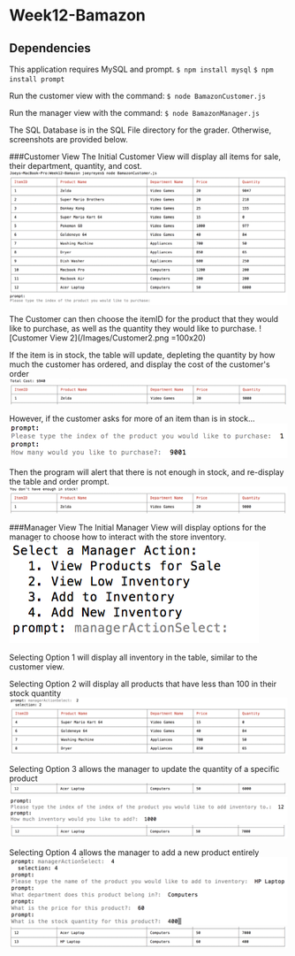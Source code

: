 # Week12-Bamazon

## Dependencies
This application requires MySQL and prompt.
`$ npm install mysql`
`$ npm install prompt`

Run the customer view with the command:
`$ node BamazonCustomer.js`

Run the manager view with the command:
`$ node BamazonManager.js`

The SQL Database is in the SQL File directory for the grader. Otherwise, screenshots are provided below.

###Customer View
The Initial Customer View will display all items for sale, their department, quantity, and cost.
![Customer View 1](/Images/Customer1.png )

The Customer can then choose the itemID for the product that they would like to purchase, as well as the quantity they would like to purchase.
![Customer View 2](/Images/Customer2.png =100x20)

If the item is in stock, the table will update, depleting the quantity by how much the customer has ordered, and display the cost of the customer's order
![Customer View 3](/Images/Customer3.png)

However, if the customer asks for more of an item than is in stock...
![Customer View 4](/Images/Customer4.png)

Then the program will alert that there is not enough in stock, and re-display the table and order prompt.
![Customer View 5](/Images/Customer5.png)

###Manager View
The Initial Manager View will display options for the manager to choose how to interact with the store inventory.
![Manager View 1](/Images/Manager1.png)

Selecting Option 1 will display all inventory in the table, similar to the customer view.

Selecting Option 2 will display all products that have less than 100 in their stock quantity
![Manager View 2](/Images/Manager2.png)

Selecting Option 3 allows the manager to update the quantity of a specific product
![Manager View 3](/Images/Manager3.png)
![Manager View 4](/Images/Manager4.png)
![Manager View 5](/Images/Manager5.png)

Selecting Option 4 allows the manager to add a new product entirely
![Manager View 6](/Images/Manager6.png)
![Manager View 7](/Images/Manager7.png)
